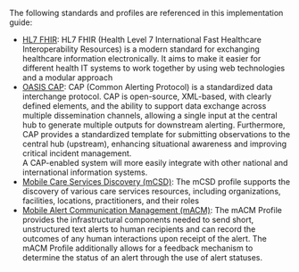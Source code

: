 
The following standards and profiles are referenced in this implementation guide:
- [HL7 FHIR](https://www.hl7.org/fhir/overview.html): HL7 FHIR (Health Level 7 International Fast Healthcare Interoperability Resources) is a modern standard for exchanging healthcare information electronically. It aims to make it easier for different health IT systems to work together by using web technologies and a modular approach
- [OASIS CAP](https://docs.oasis-open.org/emergency/cap-etl/v1.2/cn01/cap-etl-v1.2-cn01.html): CAP (Common Alerting Protocol) is a standardized data interchange protocol. CAP is open-source, XML-based, with clearly defined elements, and the ability to support data exchange across multiple dissemination channels, allowing a single input at the central hub to generate multiple outputs for downstream alerting. Furthermore, CAP provides a standardized template for submitting observations to the central hub (upstream), enhancing situational awareness and improving critical incident management.<br>A CAP-enabled system will more easily integrate with other national and international information systems. 
- [Mobile Care Services Discovery (mCSD)](https://profiles.ihe.net/ITI/mCSD/): The mCSD profile supports the discovery of various care services resources, including organizations, facilities, locations, practitioners, and their roles
- [Mobile Alert Communication Management (mACM)](https://ihe.net/uploadedFiles/Documents/ITI/IHE_ITI_Suppl_mACM.pdf): The mACM Profile provides the infrastructural components needed to send short, unstructured text alerts to human recipients and can record the outcomes of any human interactions upon receipt of the alert. The mACM Profile additionally allows for a feedback mechanism to determine the status of an alert through the use of alert statuses.